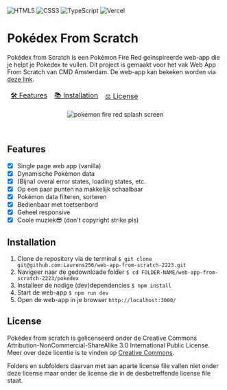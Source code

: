 ![HTML5](https://img.shields.io/badge/html5-%23E34F26.svg?style=for-the-badge&logo=html5&logoColor=white)
![CSS3](https://img.shields.io/badge/css3-%231572B6.svg?style=for-the-badge&logo=css3&logoColor=white)
![TypeScript](https://img.shields.io/badge/typescript-%23007ACC.svg?style=for-the-badge&logo=typescript&logoColor=white)
![Vercel](https://img.shields.io/badge/vercel-%23000000.svg?style=for-the-badge&logo=vercel&logoColor=white)

# Pokédex From Scratch
Pokédex from Scratch is een Pokémon Fire Red geïnspireerde web-app die je helpt je Pokédex te vullen. Dit project is gemaakt voor het vak Web App From Scratch van CMD Amsterdam. De web-app kan bekeken worden via [deze link](https://pokedex-from-scratch.vercel.app/). <!-- als ik niet gecopyright striked wordt door nintendo lol -->

<table align="center"><thead><tr>
	<td><a href="#features">🛠 Features</a></td>
	<td><a href="#installation">📚 Installation</a></td>
	<td><a href="#license">⚖ License</a></td>
</tr></thead></table>

<p align="center">
	<img src="https://raw.githubusercontent.com/wiki/Laurens256/web-app-from-scratch-2223/img/cover.jpg" alt="pokemon fire red splash screen">
</p>

<br>

## Features
- [x] Single page web app (vanilla)
- [x] Dynamische Pokémon data
- [x] (Bijna) overal error states, loading states, etc.
- [x] Op een paar punten na makkelijk schaalbaar
- [x] Pokémon data filteren, sorteren
- [x] Bedienbaar met toetsenbord
- [x] Geheel responsive
- [x] Coole muziek😎 (don't copyright strike pls)

## Installation
1. Clone de repository via de terminal
```$ git clone git@github.com:Laurens256/web-app-from-scratch-2223.git```
2. Navigeer naar de gedownloade folder
```$ cd FOLDER-NAME/web-app-from-scratch-2223/pokedex```
3. Installeer de nodige (dev)dependencies
```$ npm install```
4. Start de web-app
```$ npm run dev```
5. Open de web-app in je browser
```http://localhost:3000/```

## License
Pokédex from scratch is gelicenseerd onder de Creative Commons Attribution-NonCommercial-ShareAlike 3.0 International Public License. Meer over deze licentie is te vinden op [Creative Commons](https://creativecommons.org/licenses/by-nc-sa/3.0/).

Folders en subfolders daarvan met aan aparte license file vallen niet onder deze license maar onder de license die in de desbetreffende license file staat.